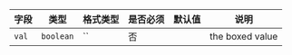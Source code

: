 | 字段 | 类型 | 格式类型 | 是否必须 | 默认值 | 说明 |
|---|---|---|---|---|---|
| `val` | `boolean` | `` | 否 |  | the boxed value |
